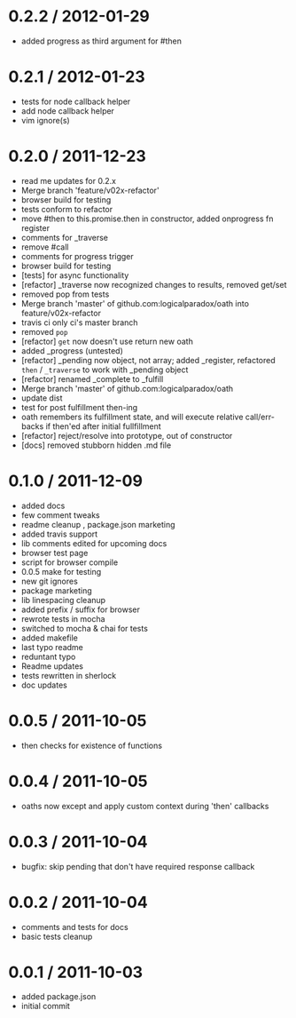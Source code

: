 
0.2.2 / 2012-01-29 
==================

  * added progress as third argument for #then

0.2.1 / 2012-01-23 
==================

  * tests for node callback helper
  * add node callback helper
  * vim ignore(s)

0.2.0 / 2011-12-23
==================

  * read me updates for 0.2.x
  * Merge branch 'feature/v02x-refactor'
  * browser build for testing
  * tests conform to refactor
  * move #then to this.promise.then in constructor, added onprogress fn register
  * comments for _traverse
  * remove #call
  * comments for progress trigger
  * browser build for testing
  * [tests] for async functionality
  * [refactor] _traverse now recognized changes to results, removed get/set
  * removed pop from tests
  * Merge branch 'master' of github.com:logicalparadox/oath into feature/v02x-refactor
  * travis ci only ci's master branch
  * removed `pop`
  * [refactor] `get` now doesn't use return new oath
  * added _progress (untested)
  * [refactor] _pending now object, not array; added _register, refactored `then` / `_traverse` to work with _pending object
  * [refactor] renamed _complete to _fulfill
  * Merge branch 'master' of github.com:logicalparadox/oath
  * update dist
  * test for post fulfillment then-ing
  * oath remembers its fulfillment state, and will execute relative call/err-backs if then'ed after initial fullfillment
  * [refactor] reject/resolve into prototype, out of constructor
  * [docs] removed stubborn hidden .md file

0.1.0 / 2011-12-09
==================

  * added docs
  * few comment tweaks
  * readme cleanup , package.json marketing
  * added travis support
  * lib comments edited for upcoming docs
  * browser test page
  * script for browser compile
  * 0.0.5 make for testing
  * new git ignores
  * package marketing
  * lib linespacing cleanup
  * added prefix / suffix for browser
  * rewrote tests in mocha
  * switched to mocha & chai for tests
  * added makefile
  * last typo readme
  * reduntant typo
  * Readme updates
  * tests rewritten in sherlock
  * doc updates

0.0.5 / 2011-10-05
==================

  * then checks for existence of functions

0.0.4 / 2011-10-05
==================

  * oaths now except and apply custom context during 'then' callbacks

0.0.3 / 2011-10-04
==================

  * bugfix: skip pending that don't have required response callback

0.0.2 / 2011-10-04
==================

  * comments and tests for docs
  * basic tests cleanup

0.0.1 / 2011-10-03
==================

  * added package.json
  * initial commit
